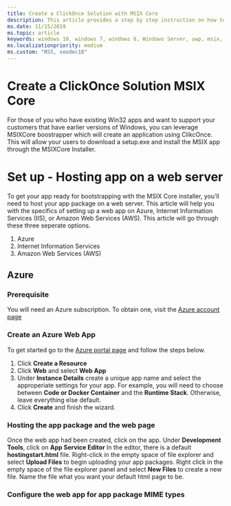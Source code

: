 ```yaml
---
title: Create a ClickOnce Solution with MSIX Core
description: This article provides a step by step instruction on how to leverage the MSIX Core bootstrapper, which creates an application using ClickOnce that will allow your users to just download a setup.exe and install their MSIX app through the MSIX Core Installer.
ms.date: 11/15/2019
ms.topic: article
keywords: windows 10, windows 7, windows 8, Windows Server, uwp, msix, msixcore, 1709, 1703, 1607, 1511, 1507
ms.localizationpriority: medium
ms.custom: "RS5, seodec18"
---
```


# Create a ClickOnce Solution MSIX Core
For those of you who have existing Win32 apps and want to support your customers that have earlier versions of Windows, you can leverage MSIXCore boostrapper which will create an application using ClikcOnce. This will allow your users to download a setup.exe and install the MSIX app through the MSIXCore Installer. 

# Set up - Hosting app on a web server
To get your app ready for bootstrapping with the MSIX Core installer, you’ll need to host your app package on a web server. This article will help you with the specifics of setting up a web app on Azure, Internet Information Services (IIS), or Amazon Web Services (AWS). This article will go through these three seperate options. 
1. Azure 
2. Internet Information Services 
3. Amazon Web Services (AWS)

## Azure 
### Prerequisite
You will need an Azure subscription. To obtain one, visit the [Azure account page](https://azure.microsoft.com/en-us/free/)
### Create an Azure Web App
To get started go to the [Azure portal page](https://portal.azure.com/) and follow the steps below. 
1. Click **Create a Resource**
2. Click **Web** and select **Web App**
3. Under **Instance Details** create a unique app name and select the approperiate settings for your app. For example, you will need to choose between **Code or Docker Container** and the **Runtime Stack**. Otherwise, leave everything else default. 
4. Click **Create** and finish the wizard. 
### Hosting the app package and the web page
Once the web app had been created, click on the app. Under **Development Tools**, click on **App Service Editor**
In the editor, there is a default **hostingstart.html** file. Right-click in the empty space of file explorer and select **Upload Files** to begin uploading your app packages. Right click in the empty space of the file explorer panel and select **New Files** to create a new file. Name the file what you want your default html page to be.
### Configure the web app for app package MIME types





